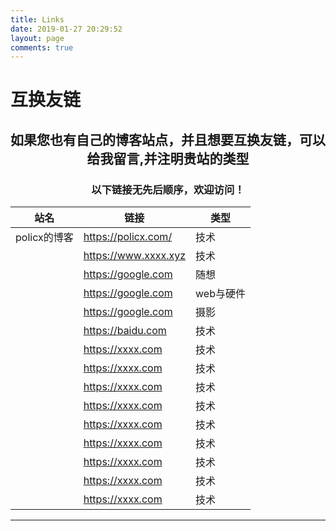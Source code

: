 ```yaml
---
title: Links
date: 2019-01-27 20:29:52
layout: page
comments: true
---
```


# 互换友链

<h2 align="center">如果您也有自己的博客站点，并且想要互换友链，可以给我留言,并注明贵站的类型</h2>
<h3 align="center">以下链接无先后顺序，欢迎访问！</h3>
<div align="center">
	<table><thead><tr><th>站名</th><th>链接</th><th>类型</th></tr></thead><tbody><tr><td>policx的博客</td><td><a href="https://policx.com/" target="_blank" rel="noopener">https://policx.com/</a></td><td>技术</td></tr><tr><td></td><td><a href="https://google.com" target="_blank" rel="noopener">https://www.xxxx.xyz</a></td><td>技术</td></tr><tr><td></td><td><a href="https://google.com" target="_blank" rel="noopener">https://google.com</a></td><td>随想</td></tr><tr><td></td><td><a href="https://w3c.ink/" target="_blank" rel="noopener">https://google.com</a></td><td>web与硬件</td></tr><tr><td></td><td><a href="http://google.com" target="_blank" rel="noopener">https://google.com</a></td><td>摄影</td></tr><tr><td></td><td><a href="https://baidu.com" target="_blank" rel="noopener">https://baidu.com</a></td><td>技术</td></tr><tr><td></td><td><a href="https://baidu.com" target="_blank" rel="noopener">https://xxxx.com</a></td><td>技术</td></tr><tr><td></td><td><a href="https://baidu.com" target="_blank" rel="noopener">https://xxxx.com</a></td><td>技术</td></tr><tr><td></td><td><a href="https://baidu.com" target="_blank" rel="noopener">https://xxxx.com</a></td><td>技术</td></tr><tr><td></td><td><a href="https://baidu.com" target="_blank" rel="noopener">https://xxxx.com</a></td><td>技术</td></tr><tr><td></td><td><a href="https://baidu.com" target="_blank" rel="noopener">https://xxxx.com</a></td><td>技术</td></tr><tr><td></td><td><a href="https://baidu.com" target="_blank" rel="noopener">https://xxxx.com</a></td><td>技术</td></tr><tr><td></td><td><a href="https://baidu.com" target="_blank" rel="noopener">https://xxxx.com</a></td><td>技术</td></tr><tr><td></td><td><a href="https://baidu.com" target="_blank" rel="noopener">https://xxxx.com</a></td><td>技术</td></tr><tr><td></td><td><a href="https://baidu.com" target="_blank" rel="noopener">https://xxxx.com</a></td><td>技术</td></tr></tbody></table>
</div>

---
